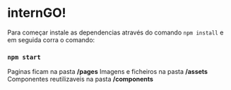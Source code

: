 # internGO!

Para começar instale as dependencias através do comando `npm install` e em seguida corra o comando:

### `npm start`

Paginas ficam na pasta **/pages**
Imagens e ficheiros na pasta **/assets**
Componentes reutilizaveis na pasta **/components**